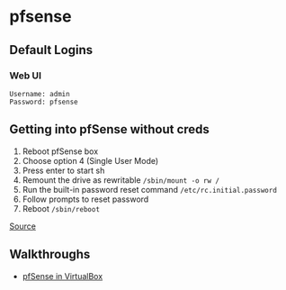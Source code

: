 # pfsense

## Default Logins

### Web UI
```
Username: admin
Password: pfsense
```

## Getting into pfSense without creds

1. Reboot pfSense box
2. Choose option 4 (Single User Mode)
3. Press enter to start sh
4. Remount the drive as rewritable
   `/sbin/mount -o rw /`
5. Run the built-in password reset command
   `/etc/rc.initial.password`
6. Follow prompts to reset password
7. Reboot
   `/sbin/reboot`

[Source](https://www.netgate.com/docs/pfsense/usermanager/locked-out-of-the-webgui.html)

## Walkthroughs
- [pfSense in VirtualBox](https://samuraihacks.com/install-pfsense-in-virtualbox/)
